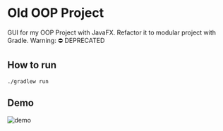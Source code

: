 # Old OOP Project
GUI for my OOP Project with JavaFX. Refactor it to modular project with Gradle. Warning: ⛔️ DEPRECATED
## How to run
```shell script
./gradlew run
``` 
## Demo
![demo](https://media.giphy.com/media/2z0lP21NUC5pUDRQXx/giphy.gif)
